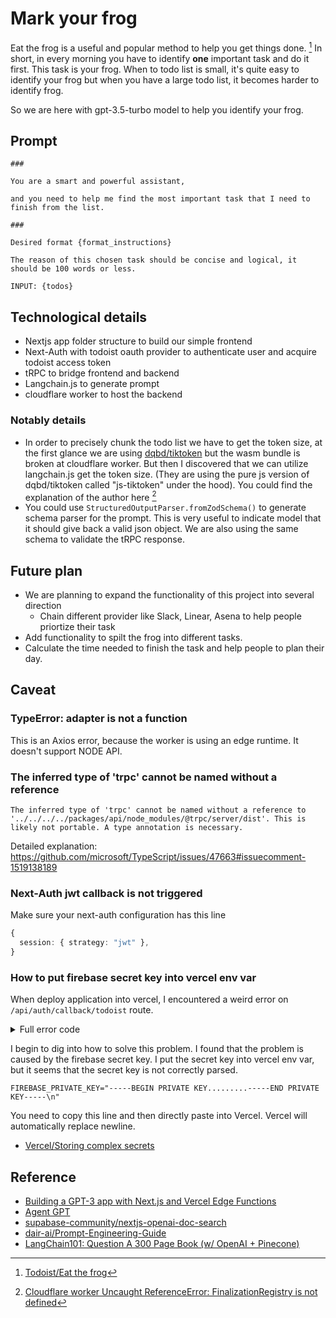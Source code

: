 # Mark your frog

Eat the frog is a useful and popular method to help you get things done. [^1] In short, in every morning you have to identify **one** important task and do it first. This task is your frog. When to todo list is small, it's quite easy to identify your frog but when you have a large todo list, it becomes harder to identify frog.

So we are here with gpt-3.5-turbo model to help you identify your frog.

## Prompt

```
### 

You are a smart and powerful assistant,

and you need to help me find the most important task that I need to finish from the list. 

###

Desired format {format_instructions}

The reason of this chosen task should be concise and logical, it should be 100 words or less.

INPUT: {todos}
```

## Technological details

- Nextjs app folder structure to build our simple frontend
- Next-Auth with todoist oauth provider to authenticate user and acquire todoist access token
- tRPC to bridge frontend and backend
- Langchain.js to generate prompt
- cloudflare worker to host the backend 

### Notably details

- In order to precisely chunk the todo list we have to get the token size, at the first glance we are using [dqbd/tiktoken](https://github.com/dqbd/tiktoken) but the wasm bundle is broken at cloudflare worker. But then I discovered that we can utilize langchain.js get the token size. (They are using the pure js version of dqbd/tiktoken called "js-tiktoken" under the hood). You could find the explanation of the author here [^2]
- You could use `StructuredOutputParser.fromZodSchema()` to generate schema parser for the prompt. This is very useful to indicate model that it should give back a valid json object. We are also using the same schema to validate the tRPC response.

## Future plan

- We are planning to expand the functionality of this project into several direction
  - Chain different provider like Slack, Linear, Asena to help people priortize their task
- Add functionality to spilt the frog into different tasks.
- Calculate the time needed to finish the task and help people to plan their day.

## Caveat

### TypeError: adapter is not a function

This is an Axios error, because the worker is using an edge runtime. It doesn't support NODE API.

### The inferred type of 'trpc' cannot be named without a reference

```
The inferred type of 'trpc' cannot be named without a reference to '../../../../packages/api/node_modules/@trpc/server/dist'. This is likely not portable. A type annotation is necessary.
```

Detailed explanation: https://github.com/microsoft/TypeScript/issues/47663#issuecomment-1519138189

### Next-Auth jwt callback is not triggered

Make sure your next-auth configuration has this line

```ts
{
  session: { strategy: "jwt" },
}
```

### How to put firebase secret key into vercel env var


When deploy application into vercel, I encountered a weird error on `/api/auth/callback/todoist` route. 

<details>
  <summary>Full error code</summary>

  ```
    [next-auth][error][OAUTH_CALLBACK_HANDLER_ERROR] 
    https://next-auth.js.org/errors#oauth_callback_handler_error 2 UNKNOWN: Getting metadata from plugin failed with error: error:1E08010C:DECODER routines::unsupported Error: 2 UNKNOWN: Getting metadata from plugin failed with error: error:1E08010C:DECODER routines::unsupported
        at callErrorFromStatus (/var/task/node_modules/.pnpm/@grpc+grpc-js@1.8.14/node_modules/@grpc/grpc-js/build/src/call.js:31:19)
        at Object.onReceiveStatus (/var/task/node_modules/.pnpm/@grpc+grpc-js@1.8.14/node_modules/@grpc/grpc-js/build/src/client.js:351:73)
        at Object.onReceiveStatus (/var/task/node_modules/.pnpm/@grpc+grpc-js@1.8.14/node_modules/@grpc/grpc-js/build/src/client-interceptors.js:323:181)
        at /var/task/node_modules/.pnpm/@grpc+grpc-js@1.8.14/node_modules/@grpc/grpc-js/build/src/resolving-call.js:94:78
        at process.processTicksAndRejections (node:internal/process/task_queues:77:11)
    for call at
        at ServiceClientImpl.makeServerStreamRequest (/var/task/node_modules/.pnpm/@grpc+grpc-js@1.8.14/node_modules/@grpc/grpc-js/build/src/client.js:334:34)
        at ServiceClientImpl.<anonymous> (/var/task/node_modules/.pnpm/@grpc+grpc-js@1.8.14/node_modules/@grpc/grpc-js/build/src/make-client.js:105:19)
        at /var/task/node_modules/.pnpm/@google-cloud+firestore@6.6.0/node_modules/@google-cloud/firestore/build/src/v1/firestore_client.js:227:29
        at /var/task/node_modules/.pnpm/google-gax@3.6.0/node_modules/google-gax/build/src/streamingCalls/streamingApiCaller.js:38:28
        at /var/task/node_modules/.pnpm/google-gax@3.6.0/node_modules/google-gax/build/src/normalCalls/timeout.js:44:16
        at Object.request (/var/task/node_modules/.pnpm/google-gax@3.6.0/node_modules/google-gax/build/src/streamingCalls/streaming.js:130:40)
        at Timeout.makeRequest [as _onTimeout] (/var/task/node_modules/.pnpm/retry-request@5.0.2/node_modules/retry-request/index.js:141:28)
        at listOnTimeout (node:internal/timers:569:17)
        at process.processTimers (node:internal/timers:512:7)
    Caused by: Error
        at Query._get (/var/task/node_modules/.pnpm/@google-cloud+firestore@6.6.0/node_modules/@google-cloud/firestore/build/src/reference.js:1717:23)
        at Query.get (/var/task/node_modules/.pnpm/@google-cloud+firestore@6.6.0/node_modules/@google-cloud/firestore/build/src/reference.js:1705:21)
        at getOneDoc (/var/task/apps/app/.next/server/chunks/837.js:290:52)
        at getUserByAccount (/var/task/apps/app/.next/server/chunks/837.js:134:35)
        at _callee2$ (/var/task/node_modules/.pnpm/next-auth@4.22.1_next@13.4.1_react-dom@18.2.0_react@18.2.0/node_modules/next-auth/core/errors.js:365:29)
        at tryCatch (/var/task/node_modules/.pnpm/@babel+runtime@7.21.5/node_modules/@babel/runtime/helpers/regeneratorRuntime.js:44:17)
        at Generator.<anonymous> (/var/task/node_modules/.pnpm/@babel+runtime@7.21.5/node_modules/@babel/runtime/helpers/regeneratorRuntime.js:125:22)
        at Generator.next (/var/task/node_modules/.pnpm/@babel+runtime@7.21.5/node_modules/@babel/runtime/helpers/regeneratorRuntime.js:69:21)
        at asyncGeneratorStep (/var/task/node_modules/.pnpm/@babel+runtime@7.21.5/node_modules/@babel/runtime/helpers/asyncToGenerator.js:3:24)
        at _next (/var/task/node_modules/.pnpm/@babel+runtime@7.21.5/node_modules/@babel/runtime/helpers/asyncToGenerator.js:22:9) {
      name: 'GetUserByAccountError',
      code: 2
    }
  ```
</details>

I begin to dig into how to solve this problem. I found that the problem is caused by the firebase secret key. I put the secret key into vercel env var, but it seems that the secret key is not correctly parsed.

```
FIREBASE_PRIVATE_KEY="-----BEGIN PRIVATE KEY.........-----END PRIVATE KEY-----\n"
```

You need to copy this line and then directly paste into Vercel. Vercel will automatically replace newline.


- [Vercel/Storing complex secrets](https://github.com/vercel/vercel/issues/749#issuecomment-1323978876)


## Reference

- [Building a GPT-3 app with Next.js and Vercel Edge Functions](https://vercel.com/blog/gpt-3-app-next-js-vercel-edge-functions)
- [Agent GPT](https://github.com/reworkd/AgentGPT)
- [supabase-community/nextjs-openai-doc-search](https://github.com/supabase-community/nextjs-openai-doc-search/)
- [dair-ai/Prompt-Engineering-Guide](https://github.com/dair-ai/Prompt-Engineering-Guide)
- [LangChain101: Question A 300 Page Book (w/ OpenAI + Pinecone)](https://www.youtube.com/watch?v=h0DHDp1FbmQ)


[^1]: [Todoist/Eat the frog](https://todoist.com/productivity-methods/eat-the-frog)
[^2]: [Cloudflare worker Uncaught ReferenceError: FinalizationRegistry is not defined](https://github.com/dqbd/tiktoken/issues/46)